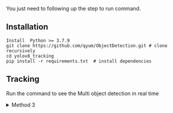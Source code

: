 You just need to following up the step to run command.

## Installation

```
Install  Python >= 3.7.9
git clone https://github.com/qyum/ObjectDetection.git # clone recursively
cd yolov8_tracking
pip install -r requirements.txt  # install dependencies
```

## Tracking

Run the command to see the Multi object detection in real time

<details>
Methods 1

```bash
$ python track.py --yolo-weights yolov8n.pt     # bboxes only
                                 yolov8n-seg.pt  # bboxes + segmentation masks
```

<details>
<summary>Methods 2</summary>

```bash
$ python track.py --tracking-method botsort     
                                    deepocsort
                                    strongsort
                                    ocsort
                                    bytetrack
                                    
```

</details>

<summary>Method 3</summary>



```bash
$ python track.py --source 0                               # webcam
                           img.jpg                         # image
                           vid.mp4                         # video
                           path/                           # directory
                           path/*.jpg                      # glob
                           'https://youtu.be/Zgi9g1ksQHc'  # YouTube
                           'rtsp://example.com/media.mp4'  # RTSP, RTMP, HTTP stream
```